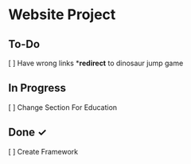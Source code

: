 # Website Project

## To-Do

  [ ] Have wrong links ***redirect** to dinosaur jump game

## In Progress

  [ ] Change Section For Education

## Done ✓

  [ ] Create Framework
